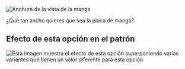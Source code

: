 ![Anchura de la vista de la manga](sleeveplacketwidth.svg)

¿Qué tan ancho quieres que sea la placa de manga?

## Efecto de esta opción en el patrón

![Esta imagen muestra el efecto de esta opción superponiendo varias variantes que tienen un valor diferente para esta opción](simone_sleeveplacketwidth_sample.svg "Efecto de esta opción en el patrón")
